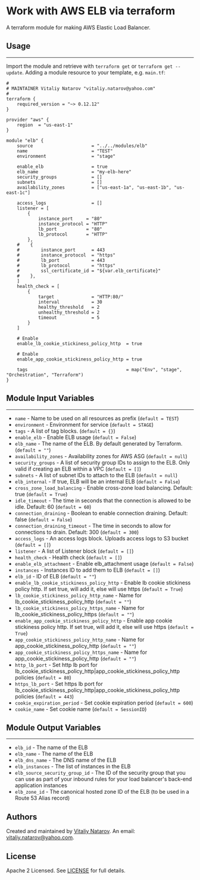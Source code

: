 # Work with AWS ELB via terraform

A terraform module for making AWS Elastic Load Balancer.


## Usage
----------------------
Import the module and retrieve with ```terraform get``` or ```terraform get --update```. Adding a module resource to your template, e.g. `main.tf`:

```
#
# MAINTAINER Vitaliy Natarov "vitaliy.natarov@yahoo.com"
#
terraform {
    required_version = "~> 0.12.12"
}

provider "aws" {
    region  = "us-east-1"
}

module "elb" {
    source                      = "../../modules/elb"
    name                        = "TEST"
    environment                 = "stage"

    enable_elb                  = true
    elb_name                    = "my-elb-here"
    security_groups             = []
    subnets                     = []
    availability_zones          = ["us-east-1a", "us-east-1b", "us-east-1c"]

    access_logs                 = []
    listener = [
        {
            instance_port     = "80"
            instance_protocol = "HTTP"
            lb_port           = "80"
            lb_protocol       = "HTTP"
        },
    #    {
    #        instance_port      = 443
    #        instance_protocol  = "https"
    #        lb_port            = 443
    #        lb_protocol        = "https"
    #        ssl_certificate_id = "${var.elb_certificate}"
    #    },
    ]
    health_check = [
        {
            target              = "HTTP:80/"
            interval            = 30
            healthy_threshold   = 2
            unhealthy_threshold = 2
            timeout             = 5
        }
    ]

    # Enable
    enable_lb_cookie_stickiness_policy_http  = true

    # Enable
    enable_app_cookie_stickiness_policy_http = true

    tags                                     = map("Env", "stage", "Orchestration", "Terraform")
}
```

## Module Input Variables
----------------------
- `name` - Name to be used on all resources as prefix (`default = TEST`)
- `environment` - Environment for service (`default = STAGE`)
- `tags` - A list of tag blocks. (`default = {}`)
- `enable_elb` - Enable ELB usage (`default = False`)
- `elb_name` - The name of the ELB. By default generated by Terraform. (`default = ""`)
- `availability_zones` - Availability zones for AWS ASG (`default = null`)
- `security_groups` - A list of security group IDs to assign to the ELB. Only valid if creating an ELB within a VPC (`default = []`)
- `subnets` - A list of subnet IDs to attach to the ELB (`default = null`)
- `elb_internal` - If true, ELB will be an internal ELB (`default = False`)
- `cross_zone_load_balancing` - Enable cross-zone load balancing. Default: true (`default = True`)
- `idle_timeout` - The time in seconds that the connection is allowed to be idle. Default: 60 (`default = 60`)
- `connection_draining` - Boolean to enable connection draining. Default: false (`default = False`)
- `connection_draining_timeout` - The time in seconds to allow for connections to drain. Default: 300 (`default = 300`)
- `access_logs` - An access logs block. Uploads access logs to S3 bucket (`default = []`)
- `listener` - A list of Listener block (`default = []`)
- `health_check` -  Health check (`default = []`)
- `enable_elb_attachment` - Enable elb_attachment usage (`default = False`)
- `instances` -  Instances ID to add them to ELB (`default = []`)
- `elb_id` - ID of ELB (`default = ""`)
- `enable_lb_cookie_stickiness_policy_http` - Enable lb cookie stickiness policy http. If set true, will add it, else will use https (`default = True`)
- `lb_cookie_stickiness_policy_http_name` - Name for lb_cookie_stickiness_policy_http (`default = ""`)
- `lb_cookie_stickiness_policy_https_name` - Name for lb_cookie_stickiness_policy_https (`default = ""`)
- `enable_app_cookie_stickiness_policy_http` - Enable app cookie stickiness policy http. If set true, will add it, else will use https (`default = True`)
- `app_cookie_stickiness_policy_http_name` - Name for app_cookie_stickiness_policy_http (`default = ""`)
- `app_cookie_stickiness_policy_https_name` - Name for app_cookie_stickiness_policy_http (`default = ""`)
- `http_lb_port` - Set http lb port for lb_cookie_stickiness_policy_http|app_cookie_stickiness_policy_http policies (`default = 80`)
- `https_lb_port` - Set https lb port for lb_cookie_stickiness_policy_http|app_cookie_stickiness_policy_http policies (`default = 443`)
- `cookie_expiration_period` - Set cookie expiration period (`default = 600`)
- `cookie_name` - Set cookie name (`default = SessionID`)

## Module Output Variables
----------------------
- `elb_id` - The name of the ELB
- `elb_name` - The name of the ELB
- `elb_dns_name` - The DNS name of the ELB
- `elb_instances` - The list of instances in the ELB
- `elb_source_security_group_id` - The ID of the security group that you can use as part of your inbound rules for your load balancer's back-end application instances
- `elb_zone_id` - The canonical hosted zone ID of the ELB (to be used in a Route 53 Alias record)


## Authors

Created and maintained by [Vitaliy Natarov](https://github.com/SebastianUA). An email: [vitaliy.natarov@yahoo.com](vitaliy.natarov@yahoo.com).

## License

Apache 2 Licensed. See [LICENSE](https://github.com/SebastianUA/terraform/blob/master/LICENSE) for full details.
